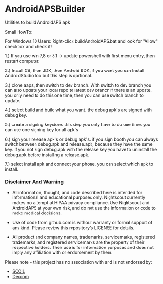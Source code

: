 # AndroidAPSBuilder
Utilities to build AndroidAPS apk

Small HowTo:

For Windows 10 Users: Right-click buildAndroidAPS.bat and look for "Allow" checkbox and check it!

1.) If you use win 7,8 or 8.1 -> update powershell with first menu entry, then restart computer.

2.) Install Git, then JDK, then Android SDK, if you want you can Install AndroidStudio too but this step is oprtional.

3.) clone aaps, then switch to dev branch. With switch to dev branch you can also update your local repo to latest dev branch if there is an update. you only need to do this one time, then you can use switch branch to update.

4.) select build and build what you want. the debug apk's are signed with debug key. 

5.) create a signing keystore. this step you only have to do one time. you can use one signing key for all apk's

6.) sign your release apk's or debug apk's. if you sign booth you can always switch between debug.apk and release.apk, because they have the same key. if you not sign debug.apk with the release key you have to uninstall the debug.apk before installing a release.apk.

7.) select install apk and connect your phone. you can select which apk to install.





### Disclaimer And Warning

* All information, thought, and code described here is intended for informational and educational purposes only. Nightscout currently makes no attempt at HIPAA privacy compliance. Use Nightscout and AndroidAPS at your own risk, and do not use the information or code to make medical decisions.

* Use of code from github.com is without warranty or formal support of any kind. Please review this repository's LICENSE for details.

* All product and company names, trademarks, servicemarks, registered trademarks, and registered servicemarks are the property of their respective holders. Their use is for information purposes and does not imply any affiliation with or endorsement by them.

Please note - this project has no association with and is not endorsed by:

- [SOOIL](http://www.sooil.com/eng/)
- [Dexcom](http://www.dexcom.com/)
